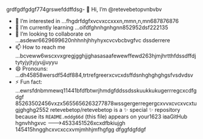 grdfgdfgdgf774grswefddffdsg- 👋 Hi, I’m @retevebetopvnbvbv
- 👀 I’m interested in ...fhgdrfdgfxvcvxccxxxn,mmn,n,mn687876876
- 🌱 I’m currently learning ...oifdfghnhgnhgnn852952dsf222135
- 💞️ I’m looking to collaborate on ...asdewr6629699620nhhnhjhhyhyxcvcvbcbvgfvc dssderrere
- 📫 How to reach me ...bcveww6wscxvxgregjgghjjghasasaafewewffewd263hjmjhrtthfdssdffdjtytyjyjtyjyujjuyyu
- 😄 Pronouns: ...dh45858wersdf54df884,trtrefgreerxcvcxdsffdsnhghghghgsfvsdvdsv
- ⚡ Fun fact: ...ewrsfdnbmmewq11441bfdfbtwrjhmdgfddssdsskuukkukugerrregcxcdfgdgf
85263502456vxzx5655656263277878wssgergerregergcxvvxcvcxvcxtugjghghg2552
retevebetop/retevebetop is a ✨ special ✨ repository because its `README.mddg66d` (this file) appears on your1623 іваGitHub hgnvhhgxvc
--->4533451526xcxdfbkiujgh
145415hngghcxvcxccxvmjmhhjmfhgfgg
dfggfdgfdgf
